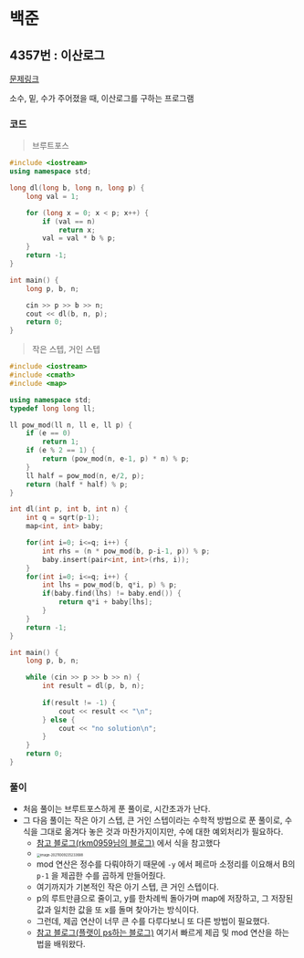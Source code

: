 # 백준

## 4357번 : 이산로그

[문제링크](https://www.acmicpc.net/problem/4357)

소수, 밑, 수가 주어졌을 때, 이산로그를 구하는 프로그램

### 코드

> 브루트포스

```c++
#include <iostream>
using namespace std;

long dl(long b, long n, long p) {
    long val = 1;

    for (long x = 0; x < p; x++) {
        if (val == n)
            return x;
        val = val * b % p;
    }
    return -1;
}

int main() {
    long p, b, n;

    cin >> p >> b >> n;
    cout << dl(b, n, p);
    return 0;
}
```



> 작은 스텝, 거인 스텝

```c++
#include <iostream>
#include <cmath>
#include <map>

using namespace std;
typedef long long ll;

ll pow_mod(ll n, ll e, ll p) {
    if (e == 0)
        return 1;
    if (e % 2 == 1) {
        return (pow_mod(n, e-1, p) * n) % p;
    }
    ll half = pow_mod(n, e/2, p);
    return (half * half) % p;
}

int dl(int p, int b, int n) {
    int q = sqrt(p-1);
    map<int, int> baby;

    for(int i=0; i<=q; i++) {
        int rhs = (n * pow_mod(b, p-i-1, p)) % p;
        baby.insert(pair<int, int>(rhs, i));
    }
    for(int i=0; i<=q; i++) {
        int lhs = pow_mod(b, q*i, p) % p;
        if(baby.find(lhs) != baby.end()) {
            return q*i + baby[lhs];
        }
    }
    return -1;
}

int main() {
    long p, b, n;

    while (cin >> p >> b >> n) {
        int result = dl(p, b, n);
        
        if(result != -1) {
            cout << result << "\n";
        } else {
            cout << "no solution\n";
        }
    }
    return 0;
}
```



### 풀이

- 처음 풀이는 브루트포스하게 푼 풀이로, 시간초과가 난다.
- 그 다음 풀이는 작은 아기 스텝, 큰 거인 스텝이라는 수학적 방법으로 푼 풀이로, 수식을 그대로 옮겨다 놓은 것과 마찬가지이지만, 수에 대한 예외처리가 필요하다.
  - [참고 블로그(rkm0959님의 블로그)](https://rkm0959.tistory.com/187) 에서 식을 참고했다
  - <img src="/Users/gimjigyeong/Library/Application Support/typora-user-images/image-20211009235233688.png" alt="image-20211009235233688" style="zoom:40%;" />
  - mod 연산은 정수를 다뤄야하기 때문에 `-y` 에서 페르마 소정리를 이요해서 B의 `p-1` 을 제곱한 수를 곱하게 만들어줬다.
  - 여기까지가 기본적인 작은 아기 스텝, 큰 거인 스텝이다.
  - p의 루트만큼으로 줄이고, y를 한차례씩 돌아가며 map에 저장하고, 그 저장된 값과 일치한 값을 또 x를 돌며 찾아가는 방식이다.
  - 그런데, 제곱 연산이 너무 큰 수를 다루다보니 또 다른 방법이 필요했다.
  - [참고 블로그(플랫이 ps하는 블로그)](https://platter.tistory.com/8) 여기서 빠르게 제곱 및 mod 연산을 하는 법을 배워왔다.
